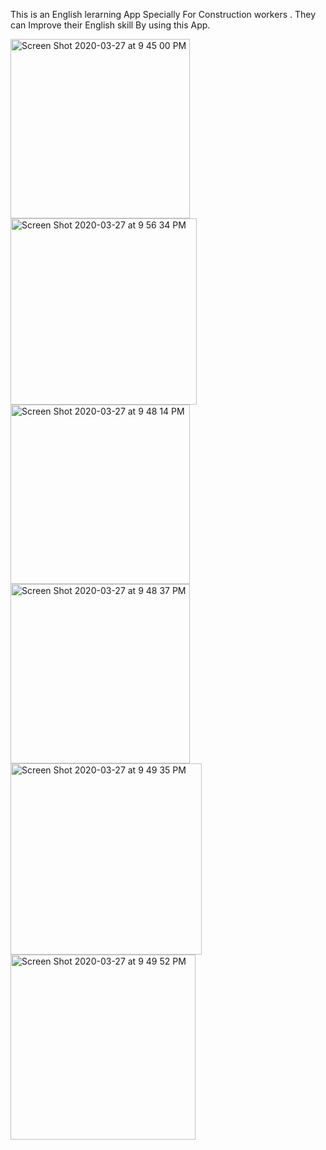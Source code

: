 This is an English lerarning App Specially For Construction workers . They can Improve their English skill By using this App.

<img width="287" alt="Screen Shot 2020-03-27 at 9 45 00 PM" src="https://user-images.githubusercontent.com/59824683/77774301-070d0600-7075-11ea-93e2-d9e050027003.png">


<img width="298" alt="Screen Shot 2020-03-27 at 9 56 34 PM" src="https://user-images.githubusercontent.com/59824683/77774854-ea250280-7075-11ea-8601-2912bacc9971.png">



<img width="287" alt="Screen Shot 2020-03-27 at 9 48 14 PM" src="https://user-images.githubusercontent.com/59824683/77774316-0bd1ba00-7075-11ea-8313-d65b34412e7a.png">
<img width="287" alt="Screen Shot 2020-03-27 at 9 48 37 PM" src="https://user-images.githubusercontent.com/59824683/77774334-12603180-7075-11ea-9356-59be180a8d40.png">





<img width="306" alt="Screen Shot 2020-03-27 at 9 49 35 PM" src="https://user-images.githubusercontent.com/59824683/77774349-1a1fd600-7075-11ea-8c82-95f72202d2cc.png">


<img width="296" alt="Screen Shot 2020-03-27 at 9 49 52 PM" src="https://user-images.githubusercontent.com/59824683/77774372-24da6b00-7075-11ea-8653-96dbc1ba7265.png">



